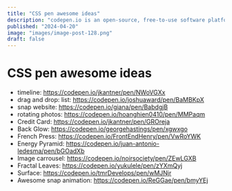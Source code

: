 ```yaml
---
title: "CSS pen awesome ideas"
description: "codepen.io is an open-source, free-to-use software platform. It lets users create, edit, and share content on the go."
published: "2024-04-20"
image: "images/image-post-128.png"
draft: false
---
```


# CSS pen awesome ideas
- timeline: https://codepen.io/jkantner/pen/NWoVGXx
- drag and drop: list: https://codepen.io/joshuaward/pen/BaMBKpX
- snap website: https://codepen.io/giana/pen/BabdgjB
- rotating photos: https://codepen.io/hoanghien0410/pen/MMPaqm
- Credit Card: https://codepen.io/jkantner/pen/GROreja
- Back Glow: https://codepen.io/georgehastings/pen/xgwxgo
- French Press: https://codepen.io/FrontEndHenry/pen/VwRoYWK
- Energy Pyramid: https://codepen.io/juan-antonio-ledesma/pen/bGOadXb
- Image carrousel: https://codepen.io/noirsociety/pen/ZEwLGXB
- Fractal Leaves: https://codepen.io/yukulele/pen/zYXmQyj
- Surface: https://codepen.io/tmrDevelops/pen/wMJNjr
- Awesome snap animation: https://codepen.io/ReGGae/pen/bmyYEj
